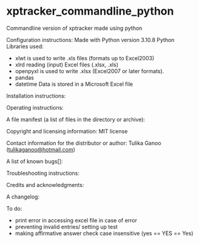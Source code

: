 # xptracker_commandline_python
Commandline version of xptracker made using python

Configuration instructions:
Made with Python version 3.10.8
Python Libraries used: 
* xlwt is used to write .xls files (formats up to Excel2003)
* xlrd reading (input) Excel files (.xlsx, .xls) 
* openpyxl is used to write .xlsx (Excel2007 or later formats).
* pandas
* datetime
Data is stored in a Microsoft Excel file

Installation instructions:



Operating instructions:


A file manifest (a list of files in the directory or archive):


Copyright and licensing information:
MIT license


Contact information for the distributor or author:
Tulika Ganoo (tulikaganoo@hotmail.com)

A list of known bugs[]:


Troubleshooting instructions:


Credits and acknowledgments:


A changelog:

To do:
* print error in accessing excel file in case of error
* preventing invalid entries/ setting up test
* making affirmative answer check case insensitive (yes == YES == Yes)


